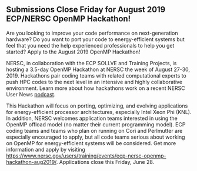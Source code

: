## Submissions Close Friday for August 2019 ECP/NERSC OpenMP Hackathon!

Are you looking to improve your code performance on next-generation hardware? Do
you want to port your code to energy-efficient systems but feel that you need 
the help experienced professionals to help you get started? Apply to the August
2019 OpenMP Hackathon!

NERSC, in collaboration with the ECP SOLLVE and Training Projects, is hosting 
a 3.5-day OpenMP Hackathon at NERSC the week of August 27-30, 2019. Hackathons
pair coding teams with related computational experts to push HPC codes to the 
next level in an intensive and highly collaborative environment. Learn more 
about how hackathons work on a recent NERSC User News
[podcast](https://anchor.fm/nersc-news/episodes/Community-GPU-Hackathon-Kevin-Gott-Interview-e3s408/a-adsmir).

This Hackathon will focus on porting, optimizing, and evolving applications for
energy-efficient processor architectures, especially Intel Xeon Phi (KNL). In
addition, NERSC welcomes application teams interested in using the OpenMP
offload model (no matter their current programming model).
ECP coding teams and teams who plan on running on Cori and Perlmutter are 
especially encouraged to apply, but all code teams serious about working on 
OpenMP for energy-efficient systems will be considered. Get more information and
apply by visiting 
<https://www.nersc.gov/users/training/events/ecp-nersc-openmp-hackathon-aug2019/>.
Applications close this Friday, June 28.


